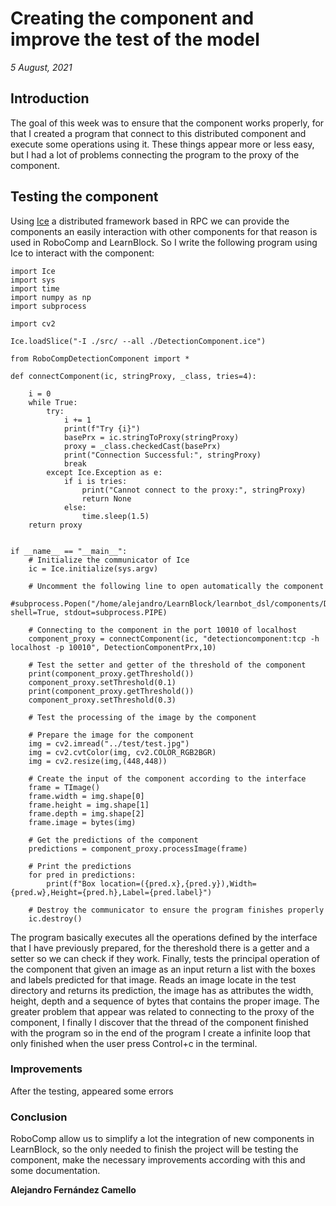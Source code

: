 # Creating the component and improve the test of the model

_5 August, 2021_

## Introduction

The goal of this week was to ensure that the component works properly, for that I created a program that connect to this distributed component and execute some operations using it. 
These things appear more or less easy, but I had a lot of problems connecting the program to the proxy of the component.

## Testing the component

Using [Ice](https://github.com/zeroc-ice/ice) a distributed framework based in RPC we can provide the components an easily interaction with other components for that reason is used in RoboComp and LearnBlock.
So I write the following program using Ice to interact with the component:

    import Ice
    import sys
    import time
    import numpy as np
    import subprocess

    import cv2

    Ice.loadSlice("-I ./src/ --all ./DetectionComponent.ice")

    from RoboCompDetectionComponent import *

    def connectComponent(ic, stringProxy, _class, tries=4):

        i = 0
        while True:
            try:
                i += 1
                print(f"Try {i}")
                basePrx = ic.stringToProxy(stringProxy)
                proxy = _class.checkedCast(basePrx)
                print("Connection Successful:", stringProxy)
                break
            except Ice.Exception as e:
                if i is tries:
                    print("Cannot connect to the proxy:", stringProxy)
                    return None
                else:
                    time.sleep(1.5)
        return proxy


    if __name__ == "__main__":
        # Initialize the communicator of Ice
        ic = Ice.initialize(sys.argv)

        # Uncomment the following line to open automatically the component
        #subprocess.Popen("/home/alejandro/LearnBlock/learnbot_dsl/components/Detection/src/detectioncomponent.py", shell=True, stdout=subprocess.PIPE)

        # Connecting to the component in the port 10010 of localhost
        component_proxy = connectComponent(ic, "detectioncomponent:tcp -h localhost -p 10010", DetectionComponentPrx,10)

        # Test the setter and getter of the threshold of the component
        print(component_proxy.getThreshold())
        component_proxy.setThreshold(0.1)
        print(component_proxy.getThreshold())
        component_proxy.setThreshold(0.3)

        # Test the processing of the image by the component

        # Prepare the image for the component
        img = cv2.imread("../test/test.jpg")
        img = cv2.cvtColor(img, cv2.COLOR_RGB2BGR)
        img = cv2.resize(img,(448,448))

        # Create the input of the component according to the interface
        frame = TImage()
        frame.width = img.shape[0]
        frame.height = img.shape[1]
        frame.depth = img.shape[2]
        frame.image = bytes(img)

        # Get the predictions of the component
        predictions = component_proxy.processImage(frame)

        # Print the predictions
        for pred in predictions:
            print(f"Box location=({pred.x},{pred.y}),Width={pred.w},Height={pred.h},Label={pred.label}")

        # Destroy the communicator to ensure the program finishes properly
        ic.destroy()

The program basically executes all the operations defined by the interface that I have previously prepared, for the thereshold there is a getter and a setter so
we can check if they work. Finally, tests the principal operation of the component that given an image as an input return a list with the boxes and labels predicted for that image. Reads an image locate in the test directory and returns its prediction, the image has as attributes the width, height, depth and a sequence of bytes that contains the proper image. The greater problem that appear was related to connecting to the proxy of the component, I finally I discover that the thread of the component finished with the program so in the end of the program I create a infinite loop that only finished when the user press Control+c in the terminal.

### Improvements

After the testing, appeared some errors

### Conclusion

RoboComp allow us to simplify a lot the integration of new components in LearnBlock, so the only needed to finish the project will be testing the component, make the necessary improvements according with this and some documentation.

__Alejandro Fernández Camello__

